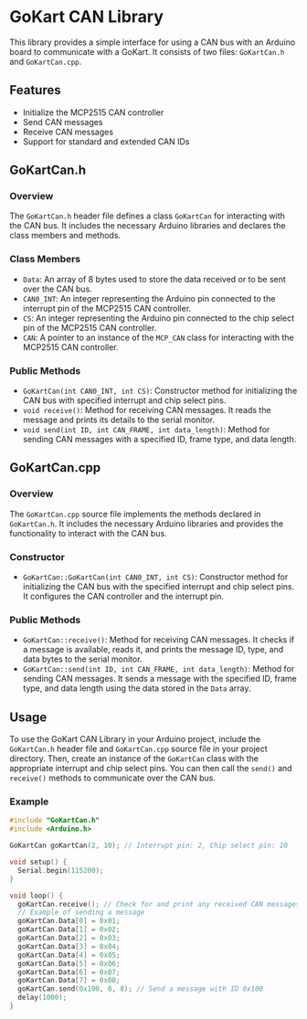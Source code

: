 # GoKart CAN Library

This library provides a simple interface for using a CAN bus with an Arduino board to communicate with a GoKart. It consists of two files: `GoKartCan.h` and `GoKartCan.cpp`.
## Features

- Initialize the MCP2515 CAN controller
- Send CAN messages
- Receive CAN messages
- Support for standard and extended CAN IDs

## GoKartCan.h

### Overview
The `GoKartCan.h` header file defines a class `GoKartCan` for interacting with the CAN bus. It includes the necessary Arduino libraries and declares the class members and methods.

### Class Members
- `Data`: An array of 8 bytes used to store the data received or to be sent over the CAN bus.
- `CAN0_INT`: An integer representing the Arduino pin connected to the interrupt pin of the MCP2515 CAN controller.
- `CS`: An integer representing the Arduino pin connected to the chip select pin of the MCP2515 CAN controller.
- `CAN`: A pointer to an instance of the `MCP_CAN` class for interacting with the MCP2515 CAN controller.

### Public Methods
- `GoKartCan(int CAN0_INT, int CS)`: Constructor method for initializing the CAN bus with specified interrupt and chip select pins.
- `void receive()`: Method for receiving CAN messages. It reads the message and prints its details to the serial monitor.
- `void send(int ID, int CAN_FRAME, int data_length)`: Method for sending CAN messages with a specified ID, frame type, and data length.

## GoKartCan.cpp

### Overview
The `GoKartCan.cpp` source file implements the methods declared in `GoKartCan.h`. It includes the necessary Arduino libraries and provides the functionality to interact with the CAN bus.

### Constructor
- `GoKartCan::GoKartCan(int CAN0_INT, int CS)`: Constructor method for initializing the CAN bus with the specified interrupt and chip select pins. It configures the CAN controller and the interrupt pin.

### Public Methods
- `GoKartCan::receive()`: Method for receiving CAN messages. It checks if a message is available, reads it, and prints the message ID, type, and data bytes to the serial monitor.
- `GoKartCan::send(int ID, int CAN_FRAME, int data_length)`: Method for sending CAN messages. It sends a message with the specified ID, frame type, and data length using the data stored in the `Data` array.

## Usage
To use the GoKart CAN Library in your Arduino project, include the `GoKartCan.h` header file and `GoKartCan.cpp` source file in your project directory. Then, create an instance of the `GoKartCan` class with the appropriate interrupt and chip select pins. You can then call the `send()` and `receive()` methods to communicate over the CAN bus.

### Example

```cpp
#include "GoKartCan.h"
#include <Arduino.h>

GoKartCan goKartCan(2, 10); // Interrupt pin: 2, Chip select pin: 10

void setup() {
  Serial.begin(115200);
}

void loop() {
  goKartCan.receive(); // Check for and print any received CAN messages
  // Example of sending a message
  goKartCan.Data[0] = 0x01;
  goKartCan.Data[1] = 0x02;
  goKartCan.Data[2] = 0x03;
  goKartCan.Data[3] = 0x04;
  goKartCan.Data[4] = 0x05;
  goKartCan.Data[5] = 0x06;
  goKartCan.Data[6] = 0x07;
  goKartCan.Data[7] = 0x08;
  goKartCan.send(0x100, 0, 8); // Send a message with ID 0x100
  delay(1000);
}
